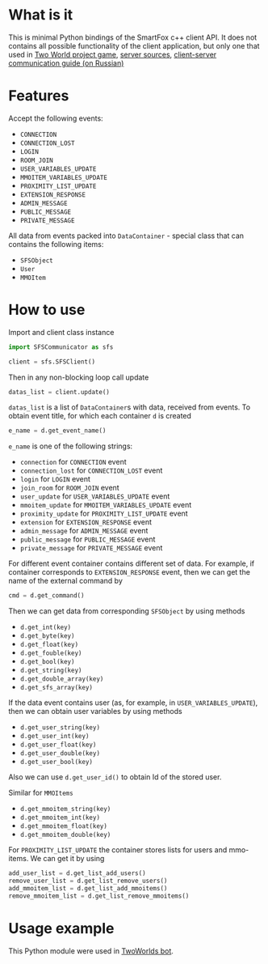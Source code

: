 # What is it

This is minimal Python bindings of the SmartFox c++ client API. It does not contains all possible functionality of the client application, but only one that used in [Two World project game](http://twoworlds.azurewebsites.net/), [server sources](https://github.com/Tugcga/TwoWorldsServer), [client-server communication guide (on Russian)](https://github.com/Tugcga/TwoWorldsServer/blob/master/ClientServer.md)

# Features

Accept the following events:
* `CONNECTION`
* `CONNECTION_LOST`
* `LOGIN`
* `ROOM_JOIN`
* `USER_VARIABLES_UPDATE`
* `MMOITEM_VARIABLES_UPDATE`
* `PROXIMITY_LIST_UPDATE`
* `EXTENSION_RESPONSE`
* `ADMIN_MESSAGE`
* `PUBLIC_MESSAGE`
* `PRIVATE_MESSAGE`

All data from events packed into `DataContainer` - special class that can contains the following items:
* `SFSObject`
* `User`
* `MMOItem`

# How to use

Import and client class instance

```python
import SFSCommunicator as sfs

client = sfs.SFSClient()
```

Then in any non-blocking loop call update

```python
datas_list = client.update()
```

`datas_list` is a list of `DataContainer`s with data, received from events. To obtain event title, for which each container `d` is created

```python
e_name = d.get_event_name()
```

`e_name` is one of the following strings:
* `connection` for `CONNECTION` event
* `connection_lost` for `CONNECTION_LOST` event
* `login` for `LOGIN` event
* `join_room` for `ROOM_JOIN` event
* `user_update` for `USER_VARIABLES_UPDATE` event
* `mmoitem_update` for `MMOITEM_VARIABLES_UPDATE` event
* `proximity_update` for `PROXIMITY_LIST_UPDATE` event
* `extension` for `EXTENSION_RESPONSE` event
* `admin_message` for `ADMIN_MESSAGE` event
* `public_message` for `PUBLIC_MESSAGE` event
* `private_message` for `PRIVATE_MESSAGE` event

For different event container contains different set of data. For example, if container corresponds to `EXTENSION_RESPONSE` event, then we can get the name of the external command by
```python
cmd = d.get_command()
```

Then we can get data from corresponding `SFSObject` by using methods
* `d.get_int(key)`
* `d.get_byte(key)`
* `d.get_float(key)`
* `d.get_fouble(key)`
* `d.get_bool(key)`
* `d.get_string(key)`
* `d.get_double_array(key)`
* `d.get_sfs_array(key)`

If the data event contains user (as, for example, in `USER_VARIABLES_UPDATE`), then we can obtain user variables by using methods
* `d.get_user_string(key)`
* `d.get_user_int(key)`
* `d.get_user_float(key)`
* `d.get_user_double(key)`
* `d.get_user_bool(key)`

Also we can use `d.get_user_id()` to obtain Id of the stored user.

Similar for `MMOItems`
* `d.get_mmoitem_string(key)`
* `d.get_mmoitem_int(key)`
* `d.get_mmoitem_float(key)`
* `d.get_mmoitem_double(key)`

For `PROXIMITY_LIST_UPDATE` the container stores lists for users and mmo-items. We can get it by using
```python
add_user_list = d.get_list_add_users()
remove_user_list = d.get_list_remove_users()
add_mmoitem_list = d.get_list_add_mmoitems()
remove_mmoitem_list = d.get_list_remove_mmoitems()
```

# Usage example

This Python module were used in [TwoWorlds bot](https://github.com/Tugcga/TwoWorlds-bot).